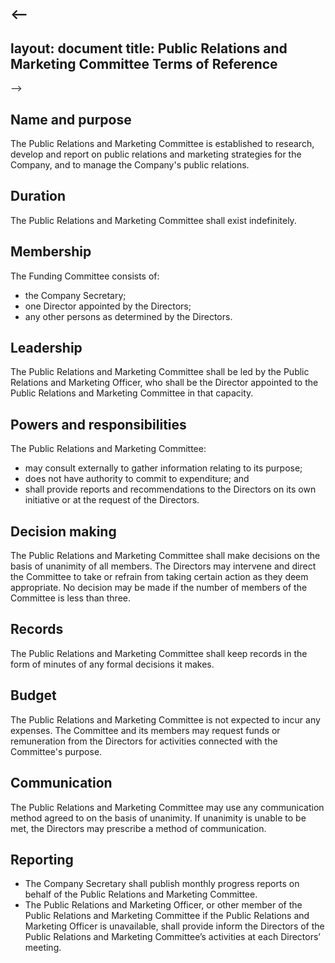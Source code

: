 <--
---
layout: document
title: Public Relations and Marketing Committee Terms of Reference
---
-->

## Name and purpose

The Public Relations and Marketing Committee is established to research, develop and report on public relations and marketing strategies for the Company, and to manage the Company's public relations.

## Duration

The Public Relations and Marketing Committee shall exist indefinitely.

## Membership

The Funding Committee consists of:

- the Company Secretary;
- one Director appointed by the Directors;
- any other persons as determined by the Directors.

## Leadership

The Public Relations and Marketing Committee shall be led by the Public Relations and Marketing Officer, who shall be the Director appointed to the Public Relations and Marketing Committee in that capacity.

## Powers and responsibilities

The Public Relations and Marketing Committee:

- may consult externally to gather information relating to its purpose;
- does not have authority to commit to expenditure; and
- shall provide reports and recommendations to the Directors on its own initiative or at the request of the Directors.

## Decision making

The Public Relations and Marketing Committee shall make decisions on the basis of unanimity of all members. The Directors may intervene and direct the Committee to take or refrain from taking certain action as they deem appropriate. No decision may be made if the number of members of the Committee is less than three.

## Records

The Public Relations and Marketing Committee shall keep records in the form of minutes of any formal decisions it makes.

## Budget

The Public Relations and Marketing Committee is not expected to incur any expenses. The Committee and its members may request funds or remuneration from the Directors for activities connected with the Committee's purpose.

## Communication

The Public Relations and Marketing Committee may use any communication method agreed to on the basis of unanimity. If unanimity is unable to be met, the Directors may prescribe a method of communication.

## Reporting

- The Company Secretary shall publish monthly progress reports on behalf of the Public Relations and Marketing Committee.
- The Public Relations and Marketing Officer, or other member of the Public Relations and Marketing Committee if the Public Relations and Marketing Officer is unavailable, shall provide inform the Directors of the Public Relations and Marketing Committee’s activities at each Directors’ meeting.
